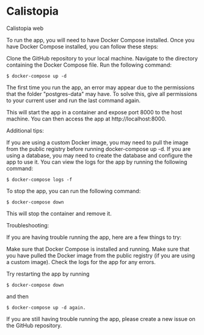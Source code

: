 # Calistopia
Calistopia web


To run the app, you will need to have Docker Compose installed. Once you have Docker Compose installed, you can follow these steps:

Clone the GitHub repository to your local machine.
Navigate to the directory containing the Docker Compose file.
Run the following command:

```
$ docker-compose up -d
```

The first time you run the app, an error may appear due to the permissions that the folder "postgres-data" may have. To solve this, give all permissions to your current user and run the last command again.

This will start the app in a container and expose port 8000 to the host machine. You can then access the app at http://localhost:8000.

Additional tips:

If you are using a custom Docker image, you may need to pull the image from the public registry before running docker-compose up -d.
If you are using a database, you may need to create the database and configure the app to use it.
You can view the logs for the app by running the following command:

```
$ docker-compose logs -f
```

To stop the app, you can run the following command:

```
$ docker-compose down
```

This will stop the container and remove it.

Troubleshooting:

If you are having trouble running the app, here are a few things to try:

Make sure that Docker Compose is installed and running.
Make sure that you have pulled the Docker image from the public registry (if you are using a custom image).
Check the logs for the app for any errors.

Try restarting the app by running 

```
$ docker-compose down
```

and then 

```
$ docker-compose up -d again.
```

If you are still having trouble running the app, please create a new issue on the GitHub repository.

